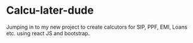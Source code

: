# Calcu-later-dude

Jumping in to my new project to create calcutors for SIP, PPF, EMI, Loans etc. using react JS and bootstrap.
